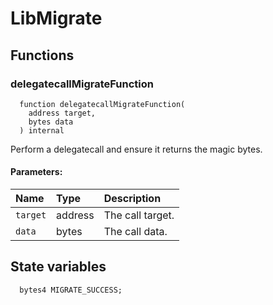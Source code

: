 # LibMigrate

## Functions

### delegatecallMigrateFunction

```solidity
  function delegatecallMigrateFunction(
    address target,
    bytes data
  ) internal
```

Perform a delegatecall and ensure it returns the magic bytes.

#### Parameters:

| Name     | Type    | Description      |
| :------- | :------ | :--------------- |
| `target` | address | The call target. |
| `data`   | bytes   | The call data.   |

## State variables

```solidity
  bytes4 MIGRATE_SUCCESS;
```
